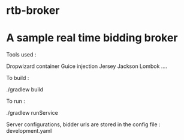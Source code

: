 # rtb-broker
A sample real time bidding broker
================================

Tools used :

Dropwizard container
Guice injection
Jersey
Jackson
Lombok
....

To build :

./gradlew build

To run : 

./gradlew runService

Server configurations, bidder urls are stored in the config file : development.yaml

